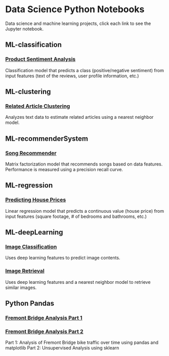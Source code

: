 # Data Science Python Notebooks
Data science and machine learning projects, click each link to see the Jupyter notebook.

 

## ML-classification

### [Product Sentiment Analysis](https://github.com/william-gray/data-science-python/blob/master/ML-classification/Analyzing%20Product%20Sentiment.ipynb)
Classification model that predicts a class (positive/negative sentiment) from input features (text of the reviews, user profile information, etc.)

## ML-clustering

### [Related Article Clustering](https://github.com/william-gray/data-science-python/blob/master/ML-clustering/Related%20Article%20Clustering/Wikipedia_Related_Article_Clustering.ipynb)
Analyzes text data to estimate related articles using a nearest neighbor model.

## ML-recommenderSystem

### [Song Recommender](https://github.com/william-gray/data-science-python/blob/master/ML-recommenderSystem/Song%20Recommender.ipynb)
Matrix factorization model that recommends songs based on data features. Performance is measured using a precision recall curve.

## ML-regression

### [Predicting House Prices](https://github.com/william-gray/data-science-python/blob/master/ML-regression/PredictingHousePrices.ipynb)
Linear regression model that predicts a continuous value (house price) from input features (square footage, # of bedrooms and bathrooms, etc.)

## ML-deepLearning

### [Image Classification](https://github.com/william-gray/data-science-python/blob/master/ML-deepLearning/Image%20Classification%20with%20Deep%20Features.ipynb)
Uses deep learning features to predict image contents.

### [Image Retrieval](https://github.com/william-gray/data-science-python/blob/master/ML-deepLearning/NearestNeighborImageRetrieval.ipynb)
Uses deep learning features and a nearest neighbor model to retrieve similar images.

## Python Pandas

### [Fremont Bridge Analysis Part 1](https://github.com/william-gray/data-science-python/blob/master/Fremont_bridge_analysis/Bridge.ipynb)
### [Fremont Bridge Analysis Part 2](https://github.com/william-gray/data-science-python/blob/master/Fremont_bridge_analysis/UnsupervisedAnalysis.ipynb)
Part 1: Analysis of Fremont Bridge bike traffic over time using pandas and matplotlib
Part 2: Unsupervised Analysis using sklearn
